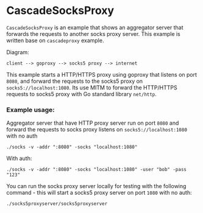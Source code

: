 # CascadeSocksProxy

`CascadeSocksProxy` is an example that shows an aggregator server that forwards
the requests to another socks proxy server. This example is written base on `cascadeproxy` example.

Diagram:
```
client --> goproxy --> socks5 proxy --> internet
```

This example starts a HTTP/HTTPS proxy using goproxy that listens on port `8080`, and forward the requests to the socks5 proxy on `socks5://localhost:1080`.
Its use MITM to forward the HTTP/HTTPS requests to socks5 proxy with Go standard library `net/http`. 

### Example usage:

Aggregator server that have HTTP proxy server run on port `8080` and forward the requests to socks proxy listens on `socks5://localhost:1080` with no auth
```shell
./socks -v -addr ":8080" -socks "localhost:1080"
``` 

With auth:
```shell
./socks -v -addr ":8080" -socks "localhost:1080" -user "bob" -pass "123"
 ```

You can run the socks proxy server locally for testing with the following command - this will start a socks5 proxy server on port `1080` with no auth:
```shell
./socks5proxyserver/socks5proxyserver
```